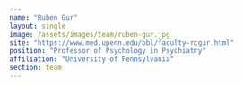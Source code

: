 ```yaml
---
name: "Ruben Gur"
layout: single
image: /assets/images/team/ruben-gur.jpg
site: "https://www.med.upenn.edu/bbl/faculty-rcgur.html"
position: "Professor of Psychology in Psychiatry"
affiliation: "University of Pennsylvania"
section: team
---
```

